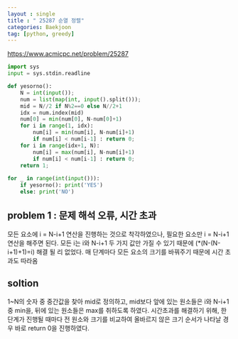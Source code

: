 ```yaml
---
layout : single
title : " 25287 순열 정렬"
categories: Baekjoon
tag: [python, greedy]
---
```


<a href = "https://www.acmicpc.net/problem/25287">https://www.acmicpc.net/problem/25287</a>

```python
import sys
input = sys.stdin.readline

def yesorno():
    N = int(input());
    num = list(map(int, input().split()));
    mid = N//2 if N%2==0 else N//2+1
    idx = num.index(mid)
    num[0] = min(num[0], N-num[0]+1)
    for i in range(1, idx):
        num[i] = min(num[i], N-num[i]+1)
        if num[i] < num[i-1] : return 0;
    for i in range(idx+1, N):
        num[i] = max(num[i], N-num[i]+1)
        if num[i] < num[i-1] : return 0;
    return 1;
        
for _ in range(int(input())):
    if yesorno(): print('YES')
    else: print('NO')
```

## problem 1 : 문제 해석 오류, 시간 초과 

모든 요소에 i = N-i+1 연산을 진행하는 것으로 착각하였으나, 필요한 요소만  i = N-i+1 연산을 해주면 된다.
모든 i는 i와 N-i+1 두 가지 값만 가질 수 있기 때문에 (*(N-(N-i+1)+1)=i) 해결 될 리 없었다. 매 단계마다 모든 요소의 크기를 바꿔주기 때문에 시간 초과도 따라옴

## soltion

1~N의 숫자 중 중간값을 찾아 mid로 정의하고, mid보다 앞에 있는 원소들은 i와 N-i+1 중 min을, 뒤에 있는 원소들은 max를 취하도록 하였다. 시간초과를 해결하기 위해, 한 단계가 진행될 때마다 전 원소와 크기를 비교하여 올바르지 않은 크기 순서가 나타날 경우 바로 return 0을 진행하였다.



